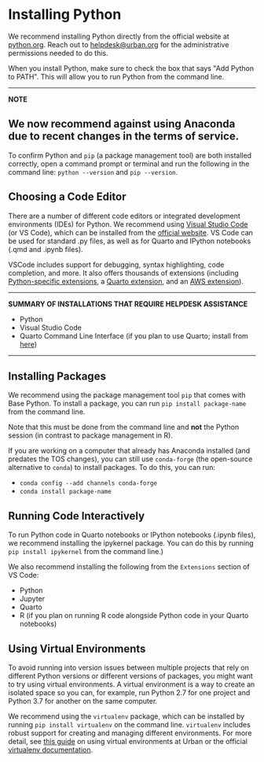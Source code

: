 # Installing Python

We recommend installing Python directly from the official website at [python.org](https://www.python.org/downloads/). Reach out to helpdesk@urban.org for the administrative permissions needed to do this. 

When you install Python, make sure to check the box that says "Add Python to PATH". This will allow you to run Python from the command line.

---
**NOTE**

We now recommend against using Anaconda due to recent changes in the terms of service.
---


To confirm Python and `pip` (a package management tool) are both installed correctly, open a command prompt or terminal and run the following in the command line:
`python --version` and `pip --version`.

## Choosing a Code Editor  

There are a number of different code editors or integrated development environments (IDEs) for Python. We recommend using [Visual Studio Code](https://code.visualstudio.com/) (or VS Code), which can be installed  from the [official website](https://code.visualstudio.com/download). VS Code can be used for standard .py files, as well as for Quarto and IPython notebooks (.qmd and .ipynb files).

VSCode includes support for debugging, syntax highlighting, code completion, and more. It also offers thousands of extensions (including [Python-specific extensions](https://code.visualstudio.com/docs/languages/python), a [Quarto extension](https://quarto.org/docs/tools/vscode.html), and an [AWS extension](https://aws.amazon.com/visualstudiocode/)).  


---
**SUMMARY OF INSTALLATIONS THAT REQUIRE HELPDESK ASSISTANCE**

- Python
- Visual Studio Code
- Quarto Command Line Interface (if you plan to use Quarto; install from [here]((https://quarto.org/docs/get-started/)))
---

## Installing Packages 

We recommend using the package management tool `pip` that comes with Base Python. To install a package, you can run `pip install package-name` from the command line.

Note that this must be done from the command line and **not** the Python session (in contrast to package management in R).

If you are working on a computer that already has Anaconda installed (and predates the TOS changes), you can still use `conda-forge` (the open-source alternative to `conda`) to install packages. To do this, you can run:
- `conda config --add channels conda-forge`
- `conda install package-name`

## Running Code Interactively
To run Python code in Quarto notebooks or IPython notebooks (.ipynb files), we recommend installing the ipykernel package. You can do this by running `pip install ipykernel` from the command line.)

We also recommend installing the following from the `Extensions` section of VS Code:
- Python
- Jupyter
- Quarto
- R (if you plan on running R code alongside Python code in your Quarto notebooks)

## Using Virtual Environments 
 
To avoid running into version issues between multiple projects that rely on different Python versions or different versions of packages, you might want to try using virtual environments. A virtual environment is a way to create an isolated space so you can, for example, run Python 2.7 for one project and Python 3.7 for another on the same computer. 

We recommend using the `virtualenv` package, which can be installed by running `pip install virtualenv` on the command line. `virtualenv` includes robust support for creating and managing different environments. For more detail, see [this guide](https://ui-research.github.io/reproducibility-at-urban/virtual-environments.html) on using virtual environments at Urban or the official [virtualenv documentation](https://virtualenv.pypa.io/en/latest/).
